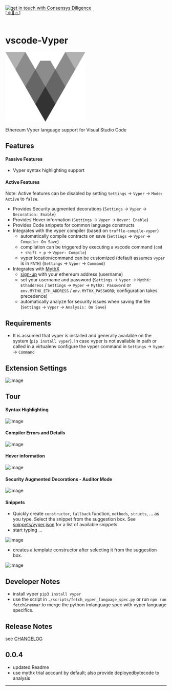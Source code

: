 [<img width="200" alt="get in touch with Consensys Diligence" src="https://user-images.githubusercontent.com/2865694/56826101-91dcf380-685b-11e9-937c-af49c2510aa0.png">](https://diligence.consensys.net)<br/>
<sup>
[[  🌐  ](https://diligence.consensys.net)  [  📩  ](mailto:diligence@consensys.net)  [  🔥  ](https://consensys.github.io/diligence/)]
</sup><br/><br/>



# vscode-Vyper    
   
![img](./images/icon.png)

Ethereum Vyper language support for Visual Studio Code  


## Features

#### Passive Features

* Vyper syntax highlighting support

#### Active Features

Note: Active features can be disabled by setting `Settings` → `Vyper` → `Mode: Active` to `false`.

* Provides Security augmented decorations (`Settings` → `Vyper` → `Decoration: Enable`)
* Provides Hover information (`Settings` → `Vyper` → `Hover: Enable`)
* Provides Code snippets for common language constructs
* Integrates with the vyper compiler (based on `truffle-compile-vyper`)
  * automatically compile contracts on save (`Settings` → `Vyper` → `Compile: On Save`)
  * compilation can be triggered by executing a vscode command (`cmd + shift + p` → `Vyper: Compile`)
  * vyper location/command can be customized (default assumes `vyper` is in `PATH`) (`Settings` → `Vyper` → `Command`)
* Integrates with [MythX](https://www.mythx.io/#faq)
  * [sign-up](https://www.mythx.io/#faq) with your ethereum address (username)
  * set your username and password (`Settings` → `Vyper` → `MythX: Ethaddress` / `Settings` → `Vyper` → `MythX: Password` or `env.MYTHX_ETH_ADDRESS` / `env.MYTHX_PASSWORD`; configuration takes precedence)
  * automatically analyze for security issues when saving the file (`Settings` → `Vyper` → `Analysis: On Save`)
  
## Requirements

* It is assumed that vyper is installed and generally available on the system (`pip install vyper`). In case vyper is not available in path or called in a virtualenv configure the vyper command in `Settings` → `Vyper` → `Command`

## Extension Settings

![image](https://user-images.githubusercontent.com/2865694/54860098-67a48d00-4d15-11e9-951e-e8422bc3fae5.png)

## Tour

#### Syntax Highlighting

![image](https://user-images.githubusercontent.com/2865694/54860156-63c53a80-4d16-11e9-9c94-0bdead2346b6.png)

#### Compiler Errors and Details

![image](https://user-images.githubusercontent.com/2865694/54860166-a1c25e80-4d16-11e9-9352-89e380b3b498.png)


#### Hover information

![image](https://user-images.githubusercontent.com/2865694/54860173-b6065b80-4d16-11e9-8dba-84107c6ac726.png)


#### Security Augmented Decorations - Auditor Mode

![image](https://user-images.githubusercontent.com/2865694/54860188-ff56ab00-4d16-11e9-92a7-01e6c2ddcbf1.png)

#### Snippets

* Quickly create `constructor`, `fallback` function, `methods`, `structs`, ... as you type. Select the snippet from the suggestion box. See [snippets/vyper.json](./snippets/vyper.json) for a list of available snippets.
* start typing ...

![image](https://user-images.githubusercontent.com/2865694/54860223-6e340400-4d17-11e9-8b21-49deed0db4db.png)

* creates a template constructor after selecting it from the suggestion box.

![image](https://user-images.githubusercontent.com/2865694/54860229-75f3a880-4d17-11e9-93fc-e2a02ac60459.png)

## Developer Notes

* install vyper `pip3 install vyper`
* use the script in `./scripts/fetch_vyper_language_spec.py` or run `npm run fetchGrammar` to merge the python tmlanguage spec with vyper language specifics.

## Release Notes

see [CHANGELOG](./CHANGELOG.md)

## 0.0.4
- updated Readme
- use mythx trial account by default; also provide deployedbytecode to analysis


-----------------------------------------------------------------------------------------------------------

